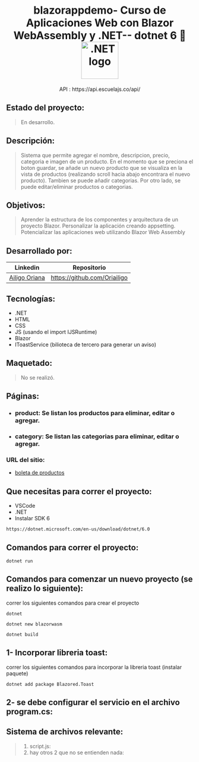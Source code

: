 <h1 align="center"> 
 blazorappdemo- Curso de Aplicaciones Web con Blazor WebAssembly y .NET-- dotnet 6 💚  
<img width="100" src="https://static.platzi.com/cdn-cgi/image/width=1024,quality=50,format=auto/media/achievements/piezas-aplicaciones-web-blazor-erbassembly-net_buenas-practicas-y-codigo-limpio-en-.png" alt=".NET logo"></a></h1>
<p align="center"> 
<span> API </span>: https://api.escuelajs.co/api/
</p>


## Estado del proyecto:
> En desarrollo.
## Descripción:
> Sistema que permite agregar el nombre, descripcion, precio, categoria e imagen de un producto. En el momento que se preciona el boton guardar, se añade un nuevo producto que se visualiza en la vista de productos (realizando scroll hacia abajo encontrara el nuevo producto). Tambien se puede añadir categorias. Por otro lado, se puede editar/eliminar productos o categorias.
## Objetivos: 
> Aprender la estructura de los componentes y arquitectura de un proyecto Blazor.
> Personalizar la aplicación creando appsetting.
> Potencializar las aplicaciones web utilizando Blazor Web Assembly
## Desarrollado por:
| Linkedin | Repositorio |
| -------  | ------- |
| [Ailigo Oriana](linkedin.com/in/oriana-ailigo) | https://github.com/Oriailigo |
## Tecnologías:
* .NET
* HTML
* CSS
* JS (usando el import IJSRuntime)
* Blazor
* IToastService (bilioteca de tercero para generar un aviso)
## Maquetado:
> No se realizó.
## Páginas:
  * ### product: Se listan los productos para eliminar, editar o agregar.
  * ### category: Se listan las categorias para eliminar, editar o agregar.

### URL del sitio:  
* [boleta de productos](https://github.com/vuejs/vue/blob/dev/.github/CONTRIBUTING.md)
## Que necesitas para correr el proyecto:
 * VSCode 
 * .NET 
 * Instalar SDK 6
```
https://dotnet.microsoft.com/en-us/download/dotnet/6.0

```

## Comandos para correr el proyecto:

```
dotnet run

```

## Comandos para comenzar un nuevo proyecto (se realizo lo siguiente):

correr los siguientes comandos para crear el proyecto 

```
dotnet

```

```
dotnet new blazorwasm

```

```
dotnet build 

```

## 1- Incorporar libreria toast:

correr los siguientes comandos para incorporar la libreria toast (instalar paquete)

```
dotnet add package Blazored.Toast

```
## 2- se debe configurar el servicio en el archivo program.cs:


## Sistema de archivos relevante:
> 1) script.js: 
> 2) hay otros 2 que no se entienden nada:
